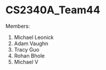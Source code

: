 # CS2340A_Team44

Members:
1) Michael Leonick
2) Adam Vaughn
3) Tracy Guo
4) Rohan Bhole
5) Michael V